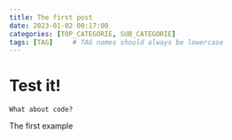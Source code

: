 ```yaml
---
title: The first post
date: 2023-01-02 00:17:00
categories: [TOP_CATEGORIE, SUB_CATEGORIE]
tags: [TAG]     # TAG names should always be lowercase
---
```

# Test it!

```
What about code?
```

The first example
